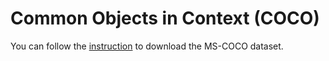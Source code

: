 # Common Objects in Context (COCO)

You can follow the [instruction](https://cocodataset.org/#download) to download the MS-COCO dataset.
